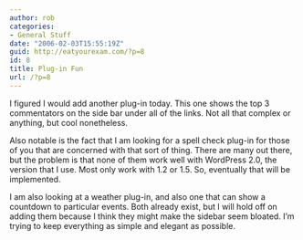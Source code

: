 ```yaml
---
author: rob
categories:
- General Stuff
date: "2006-02-03T15:55:19Z"
guid: http://eatyourexam.com/?p=8
id: 8
title: Plug-in Fun
url: /?p=8
---
```

I figured I would add another plug-in today. This one shows the top 3 commentators on the side bar under all of the links. Not all that complex or anything, but cool nonetheless.

Also notable is the fact that I am looking for a spell check plug-in for those of you that are concerned with that sort of thing. There are many out there, but the problem is that none of them work well with WordPress 2.0, the version that I use. Most only work with 1.2 or 1.5. So, eventually that will be implemented.

I am also looking at a weather plug-in, and also one that can show a countdown to particular events. Both already exist, but I will hold off on adding them because I think they might make the sidebar seem bloated. I&#8217;m trying to keep everything as simple and elegant as possible.